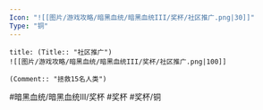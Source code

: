 ```yaml
---
Icon: "![[图片/游戏攻略/暗黑血统/暗黑血统III/奖杯/社区推广.png|30]]"
Type: "铜"
---
```

```ad-common-bronze-trophy
title: (Title:: "社区推广")
![[图片/游戏攻略/暗黑血统/暗黑血统III/奖杯/社区推广.png|100]]

(Comment:: "拯救15名人类")
```

#暗黑血统/暗黑血统III/奖杯 #奖杯 #奖杯/铜
